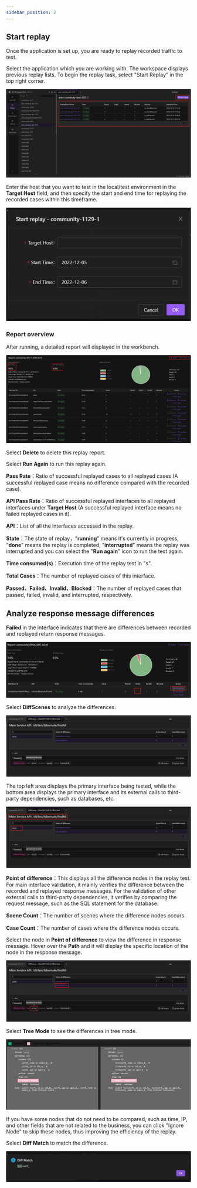 ```yaml
---
sidebar_position: 2
---
```


## Start replay

Once the application is set up, you are ready to replay recorded traffic to test.

Select the application which you are working with. The workspace displays previous replay lists. To begin the replay task, select "Start Replay" in the top right corner.

![回放页面](../resource/c3.reportlist.png)

Enter the host that you want to test in the local/test environment in the **Target Host** field, and then specify the start and end time for replaying the recorded cases within this timeframe.

![开始回放](../resource/c3.start.png)

### Report overview

After running, a detailed report will displayed in the workbench.

![回放报告](../resource/c3.report.png)

Select **Delete** to delete this replay report.

Select **Run Again** to run this replay again.

**Pass Rate**：Ratio of successful replayed cases to all replayed cases (A successful replayed case means no difference compared with the recorded case).

**API Pass Rate**：Ratio of successful replayed interfaces to all replayed interfaces under **Target Host** (A successful replayed interface means no failed replayed cases in it).

**API**：List of all the interfaces accessed in the replay.

**State**：The state of replay，"**running**" means it's currently in progress, "**done**" means the replay is completed, "**interrupted**" means the replay was interrupted and you can select the "**Run again**" icon to run the test again.

**Time consumed(s)**：Execution time of the replay test in "s".

**Total Cases**：The number of replayed cases of this interface.

**Passed、Failed、Invalid、Blocked**：The number of replayed cases that passed, failed, invalid, and interrupted, respectively.

## Analyze response message differences

 **Failed** in the interface indicates that there are differences between recorded and replayed return response messages.

![接口依赖](../resource/c3.diff4.png)

Select **DiffScenes** to analyze the differences.

![报文差异](../resource/c3.diff.png)

The top left area displays the primary interface being tested, while the bottom area displays the primary interface and its external calls to third-party dependencies, such as databases, etc.

![接口依赖](../resource/c3.diff2.png)

**Point of difference**：This displays all the difference nodes in the replay test. For main interface validation, it mainly verifies the difference between the recorded and replayed response messages. For the validation of other external calls to third-party dependencies, it verifies by comparing the request message, such as the SQL statement for the database.

**Scene Count**：The number of scenes where the difference nodes occurs.

**Case Count**：The number of cases where the difference nodes occurs.

Select the node in **Point of difference** to view the difference in response message. Hover over the **Path** and it will display the specific location of the node in the response message.

![报文差异](../resource/c3.diff3.png)

Select **Tree Mode** to see the differences in tree mode.

![树形](../resource/c3.diff.tree.png)

If you have some nodes that do not need to be compared, such as time, IP, and other fields that are not related to the business, you can click "Ignore Node" to skip these nodes, thus improving the efficiency of the replay.

Select **Diff Match** to match the difference.

![Diff Match](../resource/c3.diffmatch.png)
